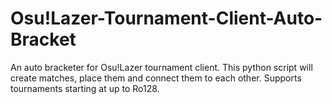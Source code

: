 # Osu!Lazer-Tournament-Client-Auto-Bracket
 An auto bracketer for Osu!Lazer tournament client. 
 This python script will create matches, place them and connect them to each other. 
 Supports tournaments starting at up to Ro128.
